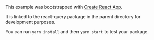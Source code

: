 This example was bootstrapped with [Create React App](https://github.com/facebook/create-react-app).

It is linked to the react-query package in the parent directory for development purposes.

You can run `yarn install` and then `yarn start` to test your package.
